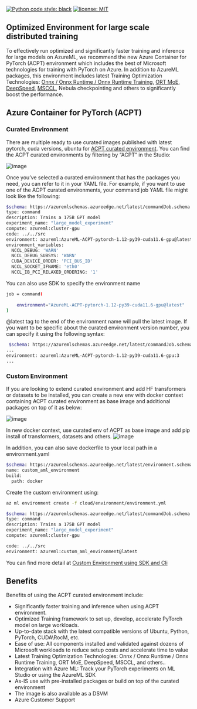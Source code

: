 
[![Python code style: black](https://img.shields.io/badge/code%20style-black-000000.svg)](https://github.com/psf/black)
[![license: MIT](https://img.shields.io/badge/License-MIT-purple.svg)](LICENSE)
## Optimized Environment for large scale distributed training

To effectively run optimized and significantly faster training and inference for large models on AzureML, we recommend the new Azure Container for PyTorch (ACPT) environment which includes the best of Microsoft technologies for training with PyTorch on Azure. In addition to AzureML packages, this environment includes latest Training Optimization Technologies: [Onnx / Onnx Runtime / Onnx Runtime Training](https://onnxruntime.ai/),
[ORT MoE](https://github.com/pytorch/ort/tree/main/ort_moe), [DeepSpeed](https://www.deepspeed.ai/), [MSCCL](https://github.com/microsoft/msccl), Nebula checkpointing and others to significantly boost the performance. 

## Azure Container for PyTorch (ACPT)

### Curated Environment

There are multiple ready to use curated images published with latest pytorch, cuda versions, ubuntu for [ACPT curated environment](https://learn.microsoft.com/en-us/azure/machine-learning/resource-curated-environments#azure-container-for-pytorch-acpt-preview). You can find the ACPT curated environments by filtering by “ACPT” in the Studio:

![image](https://user-images.githubusercontent.com/39776179/217119432-0418209c-d8e9-49c6-b47d-3612a517e47b.png)

Once you’ve selected a curated environment that has the packages you need, you can refer to it in your YAML file. For example, if you want to use one of the ACPT curated environments, your command job YAML file might look like the following:

```sh
$schema: https://azuremlschemas.azureedge.net/latest/commandJob.schema.json
type: command
description: Trains a 175B GPT model
experiment_name: "large_model_experiment"
compute: azureml:cluster-gpu
code: ../../src
environment: azureml:AzureML-ACPT-pytorch-1.12-py39-cuda11.6-gpu@latest
environment_variables:
  NCCL_DEBUG: 'WARN'
  NCCL_DEBUG_SUBSYS: 'WARN'
  CUDA_DEVICE_ORDER: 'PCI_BUS_ID'
  NCCL_SOCKET_IFNAME: 'eth0'
  NCCL_IB_PCI_RELAXED_ORDERING: '1'
```

You can also use SDK to specify the environment name
```sh
job = command(
    
    environment="AzureML-ACPT-pytorch-1.12-py39-cuda11.6-gpu@latest"
)
```
 @latest tag to the end of the environment name will pull the latest image. If you want to be specific about the curated environment version number, you can specify it using the following syntax:
```sh
 $schema: https://azuremlschemas.azureedge.net/latest/commandJob.schema.json
...
environment: azureml:AzureML-ACPT-pytorch-1.12-py39-cuda11.6-gpu:3
...
```

### Custom Environment
If you are looking to extend curated environment and add HF transformers or datasets to be installed, you can create a new env with docker context containing ACPT curated environment as base image and additional packages on top of it as below:

![image](https://user-images.githubusercontent.com/39776179/217162558-235fe518-734d-4b89-8940-71dd4744dda1.png)

In new docker context, use curated env of ACPT as base image and add pip install of transformers, datasets and others.
![image](https://user-images.githubusercontent.com/39776179/217162413-643ef5ce-ebee-4dfe-bc42-c6b7fa60250b.png)

In addition, you can also save dockerfile to your local path in a environment.yaml
```sh
$schema: https://azuremlschemas.azureedge.net/latest/environment.schema.json
name: custom_aml_environment
build:
  path: docker
```
Create the custom environment using:
```sh
az ml environment create -f cloud/environment/environment.yml
```

```sh
$schema: https://azuremlschemas.azureedge.net/latest/commandJob.schema.json
type: command
description: Trains a 175B GPT model
experiment_name: "large_model_experiment"
compute: azureml:cluster-gpu

code: ../../src
environment: azureml:custom_aml_environment@latest
```
You can find more detail at [Custom Environment using SDK and Cli](https://learn.microsoft.com/en-us/azure/machine-learning/how-to-manage-environments-v2?tabs=cli#create-an-environment)

## Benefits

Benefits of using the ACPT curated environment include: 

- Significantly faster training and inference when using ACPT environment.
- Optimized Training framework to set up, develop, accelerate PyTorch model on large workloads. 
- Up-to-date stack with the latest compatible versions of Ubuntu, Python, PyTorch, CUDA\RocM, etc.   
- Ease of use: All components installed and validated against dozens of Microsoft workloads to reduce setup costs and accelerate time to value  
- Latest Training Optimization Technologies: Onnx / Onnx Runtime / Onnx Runtime Training, ORT MoE, DeepSpeed,  MSCCL, and others.. 
- Integration with Azure ML: Track your PyTorch experiments on ML Studio or using the AzureML SDK  
- As-IS use with pre-installed packages or build on top of the curated environment  
- The image is also available as a DSVM 
- Azure Customer Support 
